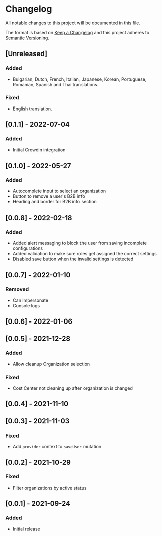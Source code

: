 # Changelog

All notable changes to this project will be documented in this file.

The format is based on [Keep a Changelog](http://keepachangelog.com/en/1.0.0/)
and this project adheres to [Semantic Versioning](http://semver.org/spec/v2.0.0.html).

## [Unreleased]

### Added

- Bulgarian, Dutch, French, Italian, Japanese, Korean, Portuguese, Romanian, Spanish and Thai translations.

### Fixed

- English translation.

## [0.1.1] - 2022-07-04

### Added

- Initial Crowdin integration

## [0.1.0] - 2022-05-27

### Added

- Autocomplete input to select an organization
- Button to remove a user's B2B info
- Heading and border for B2B info section

## [0.0.8] - 2022-02-18

### Added

- Added alert messaging to block the user from saving incomplete configurations
- Added validation to make sure roles get assigned the correct settings
- Disabled save button when the invalid settings is detected

## [0.0.7] - 2022-01-10

### Removed

- Can Impersonate
- Console logs

## [0.0.6] - 2022-01-06

## [0.0.5] - 2021-12-28

### Added

- Allow cleanup Organization selection

### Fixed

- Cost Center not cleaning up after organization is changed

## [0.0.4] - 2021-11-10

## [0.0.3] - 2021-11-03

### Fixed

- Add `provider` context to `saveUser` mutation

## [0.0.2] - 2021-10-29

### Fixed

- Filter organizations by active status

## [0.0.1] - 2021-09-24

### Added

- Initial release
